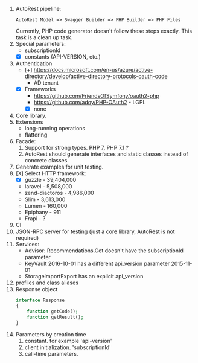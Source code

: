 1. AutoRest pipeline:
   ```
   AutoRest Model => Swagger Builder => PHP Builder => PHP Files
   ```
   Currently, PHP code generator doesn't follow these steps exactly. This task is a clean up task.
1. Special parameters:
   - subscriptionId
   - [X] constants (API-VERSION, etc.)
1. Authentication
   - [+] https://docs.microsoft.com/en-us/azure/active-directory/develop/active-directory-protocols-oauth-code
     - AD tenant
   - [X] Frameworks
     - https://github.com/FriendsOfSymfony/oauth2-php
     - https://github.com/adoy/PHP-OAuth2 - LGPL
     - [X] none
1. Core library.
1. Extensions
   - long-running operations
   - flattering
1. Facade:
    1. Support for strong types. PHP 7, PHP 7.1 ?
    1. AutoRest should generate interfaces and static classes instead of concrete classes.
1. Generate examples for unit testing.
1. [X] Select HTTP framework:
   - [X] guzzle - 39,404,000
   - laravel - 5,508,000
   - zend-diactoros - 4,986,000
   - Slim - 3,613,000
   - Lumen -  160,000
   - Epiphany - 911
   - Frapi - ?
1. CI
1. JSON-RPC server for testing (just a core library,
   AutoRest is not required)
1. Services:
    - Advisor: Recommendations.Get doesn't have the subscriptionId parameter
    - KeyVault 2016-10-01 has a different api_version parameter 2015-11-01
    - StorageImportExport has an explicit api_version
1. profiles and class aliases
1. Response object
   ```php
   interface Response
   {
       function getCode();
       function getResult();
   }
   ```
1. Parameters by creation time
   1. constant. for example 'api-version'
   2. client initialization. 'subscriptionId'
   3. call-time parameters.